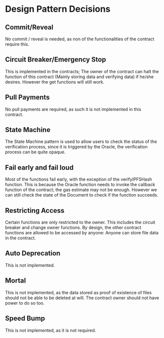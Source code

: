 # Design Pattern Decisions

## Commit/Reveal
No commit / reveal is needed, as non of the functionalities of the contract require this.

## Circuit Breaker/Emergency Stop
This is implemented in the contracts; The owner of the contract can halt the function of this contract (Mainly storing data and verifying data) if he/she desires.
However the get functions will still work.

## Pull Payments
No pull payments are required, as such it is not implemented in this contract.

## State Machine
The State Machine pattern is used to allow users to check the status of the verification process, since it is triggered by the Oracle, the verification process can be quite opaque.

## Fail early and fail loud
Most of the functions fail early, with the exception of the verifyIPFSHash function.
This is because the Oracle function needs to invoke the callback function of the contract; the gas estimate may not be enough. However we can still check the state of the Document to check if the function succeeds.

## Restricting Access
Certain functions are only restricted to the owner. This includes the circuit breaker and change owner functions.
By design, the other contract functions are allowed to be accessed by anyone: Anyone can store file data in the contract.

## Auto Deprecation
This is not implemented.

## Mortal
This is not implemented, as the data stored as proof of existence of files should not be able to be deleted at will. The contract owner should not have power to do so too.

## Speed Bump
This is not implemented, as it is not required.
